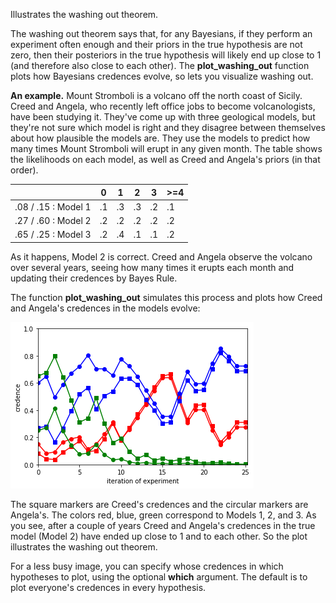 Illustrates the washing out theorem.

The washing out theorem says that, for any Bayesians, if they perform an experiment often enough and their priors in the true hypothesis are not zero, then their posteriors in the true hypothesis will likely end up close to 1 (and therefore also close to each other). The **plot_washing_out** function plots how Bayesians credences evolve, so lets you visualize washing out.

**An example.** Mount Stromboli is a volcano off the north coast of Sicily. Creed and Angela, who recently left office jobs to become volcanologists, have been studying it. They've come up with three geological models, but they're not sure which model is right and they disagree between themselves about how plausible the models are. They use the models to predict how many times Mount Stromboli will erupt in any given month. The table shows the likelihoods on each model, as well as Creed and Angela's priors (in that order).


|                     | 0  | 1  | 2  | 3  | >=4 |
|---------------------|----|----|----|----|-----|
| .08 / .15 : Model 1 | .1 | .3 | .3 | .2 | .1  |
| .27 / .60 : Model 2 | .2 | .2 | .2 | .2 | .2  |
| .65 / .25 : Model 3 | .2 | .4 | .1 | .1 | .2  |


As it happens, Model 2 is correct. Creed and Angela observe the volcano over several years, seeing how many times it erupts each month and updating their credences by Bayes Rule.

The function **plot_washing_out** simulates this process and plots how Creed and Angela's credences in the models evolve:

<img src="stromboli.png">

The square markers are Creed's credences and the circular markers are Angela's. The colors red, blue, green correspond to Models 1, 2, and 3. As you see, after a couple of years Creed and Angela's credences in the true model (Model 2) have ended up close to 1 and to each other. So the plot illustrates the washing out theorem.

For a less busy image, you can specify whose credences in which hypotheses to plot, using the optional **which** argument. The default is to plot everyone's credences in every hypothesis.